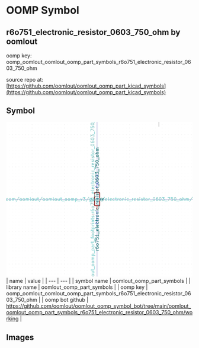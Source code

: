 # OOMP Symbol  
## r6o751_electronic_resistor_0603_750_ohm  by oomlout  
  
oomp key: oomp_oomlout_oomlout_oomp_part_symbols_r6o751_electronic_resistor_0603_750_ohm  
  
source repo at: [https://github.com/oomlout/oomlout_oomp_part_kicad_symbols](https://github.com/oomlout/oomlout_oomp_part_kicad_symbols)  
## Symbol  
  
[![working.png](working_600.png)](working.png)  
| name | value | 
| --- | --- | 
| symbol name | oomlout_oomp_part_symbols | 
| library name | oomlout_oomp_part_symbols | 
| oomp key | oomp_oomlout_oomlout_oomp_part_symbols_r6o751_electronic_resistor_0603_750_ohm | 
| oomp bot github | https://github.com/oomlout/oomlout_oomp_symbol_bot/tree/main/oomlout_oomlout_oomp_part_symbols_r6o751_electronic_resistor_0603_750_ohm/working | 
## Images  
